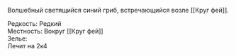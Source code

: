 Волшебный светящийся синий гриб, встречающийся возле [[Круг фей]].

Редкость: Редкий<br>
Местность: Вокруг [[Круг фей]]<br>
Зелье: <br>
Лечит на 2к4

